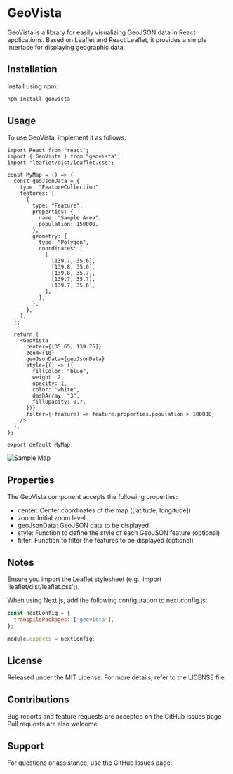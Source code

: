 # GeoVista

GeoVista is a library for easily visualizing GeoJSON data in React applications. Based on Leaflet and React Leaflet, it provides a simple interface for displaying geographic data.

## Installation

Install using npm:

```bash
npm install geovista
```

## Usage

To use GeoVista, implement it as follows:

```tsx
import React from "react";
import { GeoVista } from "geovista";
import "leaflet/dist/leaflet.css";

const MyMap = () => {
  const geoJsonData = {
    type: "FeatureCollection",
    features: [
      {
        type: "Feature",
        properties: {
          name: "Sample Area",
          population: 150000,
        },
        geometry: {
          type: "Polygon",
          coordinates: [
            [
              [139.7, 35.6],
              [139.8, 35.6],
              [139.8, 35.7],
              [139.7, 35.7],
              [139.7, 35.6],
            ],
          ],
        },
      },
    ],
  };

  return (
    <GeoVista
      center={[35.65, 139.75]}
      zoom={10}
      geoJsonData={geoJsonData}
      style={() => ({
        fillColor: "blue",
        weight: 2,
        opacity: 1,
        color: "white",
        dashArray: "3",
        fillOpacity: 0.7,
      })}
      filter={(feature) => feature.properties.population > 100000}
    />
  );
};

export default MyMap;
```

![Sample Map](docs/images/sample.png)

## Properties

The GeoVista component accepts the following properties:

- center: Center coordinates of the map ([latitude, longitude])
- zoom: Initial zoom level
- geoJsonData: GeoJSON data to be displayed
- style: Function to define the style of each GeoJSON feature (optional)
- filter: Function to filter the features to be displayed (optional)

## Notes

Ensure you import the Leaflet stylesheet (e.g., import 'leaflet/dist/leaflet.css';).

When using Next.js, add the following configuration to next.config.js:

```next.config.js
const nextConfig = {
  transpilePackages: ['geovista'],
};

module.exports = nextConfig;
```

## License

Released under the MIT License. For more details, refer to the LICENSE file.

## Contributions

Bug reports and feature requests are accepted on the GitHub Issues page. Pull requests are also welcome.

## Support

For questions or assistance, use the GitHub Issues page.
